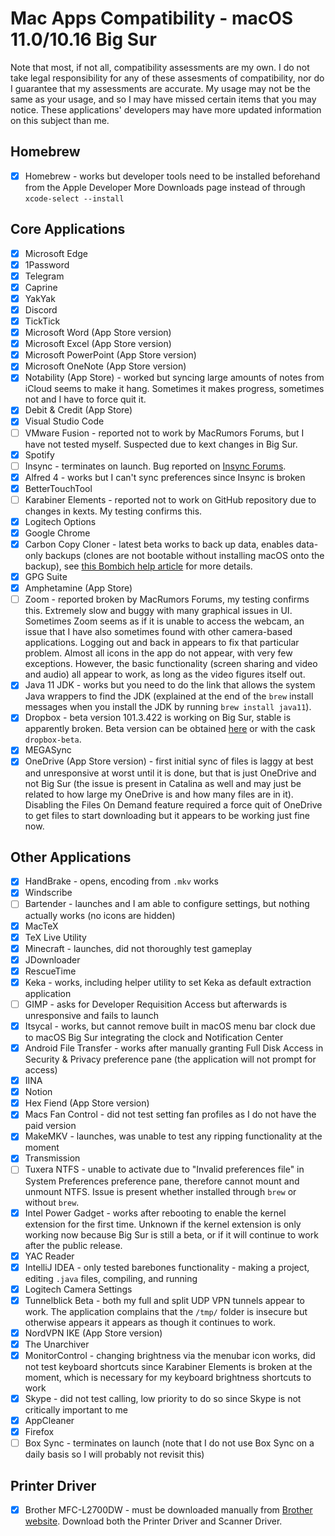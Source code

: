 # Mac Apps Compatibility - macOS 11.0/10.16 Big Sur

Note that most, if not all, compatibility assessments are my own.
I do not take legal responsibility for any of these assesments of compatibility, nor do I guarantee that my assessments are accurate.
My usage may not be the same as your usage, and so I may have missed certain items that you may notice.
These applications' developers may have more updated information on this subject than me.

## Homebrew

- [x] Homebrew - works but developer tools need to be installed beforehand from the Apple Developer More Downloads page instead of through `xcode-select --install`

## Core Applications

- [x] Microsoft Edge
- [x] 1Password
- [x] Telegram
- [x] Caprine
- [x] YakYak
- [x] Discord
- [x] TickTick
- [x] Microsoft Word (App Store version)
- [x] Microsoft Excel (App Store version)
- [x] Microsoft PowerPoint (App Store version)
- [x] Microsoft OneNote (App Store version)
- [x] Notability (App Store) - worked but syncing large amounts of notes from iCloud seems to make it hang. Sometimes it makes progress, sometimes not and I have to force quit it.
- [x] Debit & Credit (App Store)
- [x] Visual Studio Code
- [ ] VMware Fusion - reported not to work by MacRumors Forums, but I have not tested myself. Suspected due to kext changes in Big Sur.
- [x] Spotify
- [ ] Insync - terminates on launch. Bug reported on [Insync Forums](https://forums.insynchq.com/t/insync-fails-to-launch-on-macos-big-sur-developer-beta/16186).
- [x] Alfred 4 - works but I can't sync preferences since Insync is broken
- [x] BetterTouchTool
- [ ] Karabiner Elements - reported not to work on GitHub repository due to changes in kexts. My testing confirms this.
- [x] Logitech Options
- [x] Google Chrome
- [x] Carbon Copy Cloner - latest beta works to back up data, enables data-only backups (clones are not bootable without installing macOS onto the backup), see [this Bombich help article](https://bombich.com/kb/ccc5/creating-and-restoring-data-only-backups) for more details.
- [x] GPG Suite
- [x] Amphetamine (App Store)
- [ ] Zoom - reported broken by MacRumors Forums, my testing confirms this. Extremely slow and buggy with many graphical issues in UI. Sometimes Zoom seems as if it is unable to access the webcam, an issue that I have also sometimes found with other camera-based applications. Logging out and back in appears to fix that particular problem. Almost all icons in the app do not appear, with very few exceptions. However, the basic functionality (screen sharing and video and audio) all appear to work, as long as the video figures itself out.
- [x] Java 11 JDK - works but you need to do the link that allows the system Java wrappers to find the JDK (explained at the end of the `brew` install messages when you install the JDK by running `brew install java11`).
- [x] Dropbox - beta version 101.3.422 is working on Big Sur, stable is apparently broken. Beta version can be obtained [here](https://www.dropboxforum.com/t5/Dropbox-desktop-client-builds/bd-p/101003016) or with the cask `dropbox-beta`.
- [x] MEGASync
- [x] OneDrive (App Store version) - first initial sync of files is laggy at best and unresponsive at worst until it is done, but that is just OneDrive and not Big Sur (the issue is present in Catalina as well and may just be related to how large my OneDrive is and how many files are in it). Disabling the Files On Demand feature required a force quit of OneDrive to get files to start downloading but it appears to be working just fine now.

## Other Applications

- [x] HandBrake - opens, encoding from `.mkv` works
- [x] Windscribe
- [ ] Bartender - launches and I am able to configure settings, but nothing actually works (no icons are hidden)
- [x] MacTeX
- [x] TeX Live Utility
- [x] Minecraft - launches, did not thoroughly test gameplay
- [x] JDownloader
- [x] RescueTime
- [x] Keka - works, including helper utility to set Keka as default extraction application
- [ ] GIMP - asks for Developer Requisition Access but afterwards is unresponsive and fails to launch
- [x] Itsycal - works, but cannot remove built in macOS menu bar clock due to macOS Big Sur integrating the clock and Notification Center
- [x] Android File Transfer - works after manually granting Full Disk Access in Security & Privacy preference pane (the application will not prompt for access)
- [x] IINA
- [x] Notion
- [x] Hex Fiend (App Store version)
- [x] Macs Fan Control - did not test setting fan profiles as I do not have the paid version
- [x] MakeMKV - launches, was unable to test any ripping functionality at the moment
- [x] Transmission
- [ ] Tuxera NTFS - unable to activate due to "Invalid preferences file" in System Preferences preference pane, therefore cannot mount and unmount NTFS. Issue is present whether installed through `brew` or without `brew`.
- [x] Intel Power Gadget - works after rebooting to enable the kernel extension for the first time. Unknown if the kernel extension is only working now because Big Sur is still a beta, or if it will continue to work after the public release.
- [x] YAC Reader
- [x] IntelliJ IDEA - only tested barebones functionality - making a project, editing `.java` files,  compiling, and running
- [x] Logitech Camera Settings
- [x] Tunnelblick Beta - both my full and split UDP VPN tunnels appear to work. The application complains that the `/tmp/` folder is insecure but otherwise appears it appears as though it continues to work.
- [x] NordVPN IKE (App Store version)
- [x] The Unarchiver
- [x] MonitorControl - changing brightness via the menubar icon works, did not test keyboard shortcuts since Karabiner Elements is broken at the moment, which is necessary for my keyboard brightness shortcuts to work
- [x] Skype - did not test calling, low priority to do so since Skype is not critically important to me
- [x] AppCleaner
- [x] Firefox
- [ ] Box Sync - terminates on launch (note that I do not use Box Sync on a daily basis so I will probably not revisit this)

## Printer Driver

- [x] Brother MFC-L2700DW - must be downloaded manually from [Brother website](https://support.brother.com/g/b/downloadlist.aspx?c=us&lang=en&prod=mfcl2700dw_us_eu_as&os=10060). Download both the Printer Driver and Scanner Driver.
